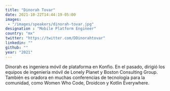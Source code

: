 ```yaml
---
title: "Dinorah Tovar"
date: 2021-10-22T14:44:19-05:00
images: 
 - "/images/speakers/dinorah-tovar.jpg"
designation : "Mobile Platform Engineer"
country: "mx"
twitter: "https://twitter.com/DDinorahtovar"
linkedin: ""
github: ""
year: "2021"
---
```


Dinorah es ingeniera móvil de plataforma en Konfio. En el pasado, dirigió los equipos de ingeniería móvil de Lonely Planet y Boston Consulting Group. También es oradora en muchas conferencias de tecnología para la comunidad, como Women Who Code, Droidcon y Kotlin Everywhere.

